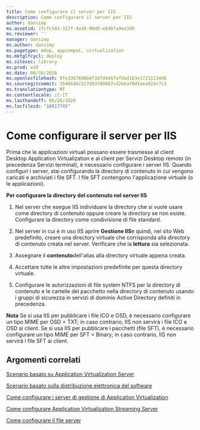 ```yaml
---
title: Come configurare il server per IIS
description: Come configurare il server per IIS
author: dansimp
ms.assetid: 1fcfc583-322f-4a38-90d0-e64bfa9ee3d8
ms.reviewer: ''
manager: dansimp
ms.author: dansimp
ms.pagetype: mdop, appcompat, virtualization
ms.mktglfcycl: deploy
ms.sitesec: library
ms.prod: w10
ms.date: 06/16/2016
ms.openlocfilehash: 9fe3367698b6f387d4467afdad1b3e17211134d6
ms.sourcegitcommit: 354664bc527d93f80687cd2eba70d1eea024c7c3
ms.translationtype: MT
ms.contentlocale: it-IT
ms.lasthandoff: 06/26/2020
ms.locfileid: "10817745"
---
```

# Come configurare il server per IIS


Prima che le applicazioni virtuali possano essere trasmesse al client Desktop Application Virtualization e al client per Servizi Desktop remoto (in precedenza Servizi terminal), è necessario configurare i server IIS. Quando configuri i server, stai configurando la directory di contenuto in cui vengono caricati e archiviati i file SFT. I file SFT contengono l'applicazione virtuale (o le applicazioni).

**Per configurare la directory del contenuto nel server IIS**

1.  Nel server che esegue IIS individuare la directory che si vuole usare come directory di contenuto oppure creare la directory se non esiste. Configurare la directory come condivisione di file standard.

2.  Nel server in cui è in uso IIS aprire **Gestione IIS**e quindi, nel sito Web predefinito, creare una directory virtuale che corrisponda alla directory di contenuto creata nel server. Verificare che la **lettura** sia selezionata.

3.  Assegnare il **contenuto**dell'alias alla directory virtuale appena creata.

4.  Accettare tutte le altre impostazioni predefinite per questa directory virtuale.

5.  Configurare le autorizzazioni di file system NTFS per la directory di contenuto e le cartelle del pacchetto nella directory di contenuto usando i gruppi di sicurezza in servizi di dominio Active Directory definiti in precedenza.

**Nota**  Se si usa IIS per pubblicare i file ICO e OSD, è necessario configurare un tipo MIME per OSD = TXT; in caso contrario, IIS non servirà i file ICO e OSD ai client. Se si usa IIS per pubblicare i pacchetti (file SFT), è necessario configurare un tipo MIME per SFT = Binary; in caso contrario, IIS non servirà i file SFT ai client.

 

## Argomenti correlati


[Scenario basato su Application Virtualization Server](application-virtualization-server-based-scenario.md)

[Scenario basato sulla distribuzione elettronica del software](electronic-software-distribution-based-scenario.md)

[Come configurare i server di gestione di Application Virtualization](how-to-configure-the-application-virtualization-management-servers.md)

[Come configurare Application Virtualization Streaming Server](how-to-configure-the-application-virtualization-streaming-servers.md)

[Come configurare il file server](how-to-configure-the-file-server.md)

 

 





